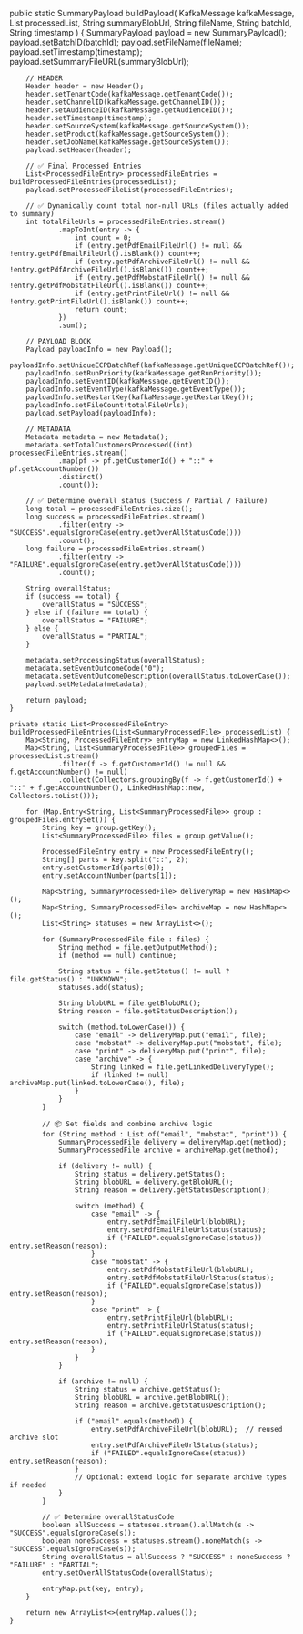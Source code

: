 public static SummaryPayload buildPayload(
            KafkaMessage kafkaMessage,
            List<SummaryProcessedFile> processedList,
            String summaryBlobUrl,
            String fileName,
            String batchId,
            String timestamp
    ) {
        SummaryPayload payload = new SummaryPayload();
        payload.setBatchID(batchId);
        payload.setFileName(fileName);
        payload.setTimestamp(timestamp);
        payload.setSummaryFileURL(summaryBlobUrl);

        // HEADER
        Header header = new Header();
        header.setTenantCode(kafkaMessage.getTenantCode());
        header.setChannelID(kafkaMessage.getChannelID());
        header.setAudienceID(kafkaMessage.getAudienceID());
        header.setTimestamp(timestamp);
        header.setSourceSystem(kafkaMessage.getSourceSystem());
        header.setProduct(kafkaMessage.getSourceSystem());
        header.setJobName(kafkaMessage.getSourceSystem());
        payload.setHeader(header);

        // ✅ Final Processed Entries
        List<ProcessedFileEntry> processedFileEntries = buildProcessedFileEntries(processedList);
        payload.setProcessedFileList(processedFileEntries);

        // ✅ Dynamically count total non-null URLs (files actually added to summary)
        int totalFileUrls = processedFileEntries.stream()
                .mapToInt(entry -> {
                    int count = 0;
                    if (entry.getPdfEmailFileUrl() != null && !entry.getPdfEmailFileUrl().isBlank()) count++;
                    if (entry.getPdfArchiveFileUrl() != null && !entry.getPdfArchiveFileUrl().isBlank()) count++;
                    if (entry.getPdfMobstatFileUrl() != null && !entry.getPdfMobstatFileUrl().isBlank()) count++;
                    if (entry.getPrintFileUrl() != null && !entry.getPrintFileUrl().isBlank()) count++;
                    return count;
                })
                .sum();

        // PAYLOAD BLOCK
        Payload payloadInfo = new Payload();
        payloadInfo.setUniqueECPBatchRef(kafkaMessage.getUniqueECPBatchRef());
        payloadInfo.setRunPriority(kafkaMessage.getRunPriority());
        payloadInfo.setEventID(kafkaMessage.getEventID());
        payloadInfo.setEventType(kafkaMessage.getEventType());
        payloadInfo.setRestartKey(kafkaMessage.getRestartKey());
        payloadInfo.setFileCount(totalFileUrls);
        payload.setPayload(payloadInfo);

        // METADATA
        Metadata metadata = new Metadata();
        metadata.setTotalCustomersProcessed((int) processedFileEntries.stream()
                .map(pf -> pf.getCustomerId() + "::" + pf.getAccountNumber())
                .distinct()
                .count());

        // ✅ Determine overall status (Success / Partial / Failure)
        long total = processedFileEntries.size();
        long success = processedFileEntries.stream()
                .filter(entry -> "SUCCESS".equalsIgnoreCase(entry.getOverAllStatusCode()))
                .count();
        long failure = processedFileEntries.stream()
                .filter(entry -> "FAILURE".equalsIgnoreCase(entry.getOverAllStatusCode()))
                .count();

        String overallStatus;
        if (success == total) {
            overallStatus = "SUCCESS";
        } else if (failure == total) {
            overallStatus = "FAILURE";
        } else {
            overallStatus = "PARTIAL";
        }

        metadata.setProcessingStatus(overallStatus);
        metadata.setEventOutcomeCode("0");
        metadata.setEventOutcomeDescription(overallStatus.toLowerCase());
        payload.setMetadata(metadata);

        return payload;
    }

    private static List<ProcessedFileEntry> buildProcessedFileEntries(List<SummaryProcessedFile> processedList) {
        Map<String, ProcessedFileEntry> entryMap = new LinkedHashMap<>();
        Map<String, List<SummaryProcessedFile>> groupedFiles = processedList.stream()
                .filter(f -> f.getCustomerId() != null && f.getAccountNumber() != null)
                .collect(Collectors.groupingBy(f -> f.getCustomerId() + "::" + f.getAccountNumber(), LinkedHashMap::new, Collectors.toList()));

        for (Map.Entry<String, List<SummaryProcessedFile>> group : groupedFiles.entrySet()) {
            String key = group.getKey();
            List<SummaryProcessedFile> files = group.getValue();

            ProcessedFileEntry entry = new ProcessedFileEntry();
            String[] parts = key.split("::", 2);
            entry.setCustomerId(parts[0]);
            entry.setAccountNumber(parts[1]);

            Map<String, SummaryProcessedFile> deliveryMap = new HashMap<>();
            Map<String, SummaryProcessedFile> archiveMap = new HashMap<>();
            List<String> statuses = new ArrayList<>();

            for (SummaryProcessedFile file : files) {
                String method = file.getOutputMethod();
                if (method == null) continue;

                String status = file.getStatus() != null ? file.getStatus() : "UNKNOWN";
                statuses.add(status);

                String blobURL = file.getBlobURL();
                String reason = file.getStatusDescription();

                switch (method.toLowerCase()) {
                    case "email" -> deliveryMap.put("email", file);
                    case "mobstat" -> deliveryMap.put("mobstat", file);
                    case "print" -> deliveryMap.put("print", file);
                    case "archive" -> {
                        String linked = file.getLinkedDeliveryType();
                        if (linked != null) archiveMap.put(linked.toLowerCase(), file);
                    }
                }
            }

            // 📦 Set fields and combine archive logic
            for (String method : List.of("email", "mobstat", "print")) {
                SummaryProcessedFile delivery = deliveryMap.get(method);
                SummaryProcessedFile archive = archiveMap.get(method);

                if (delivery != null) {
                    String status = delivery.getStatus();
                    String blobURL = delivery.getBlobURL();
                    String reason = delivery.getStatusDescription();

                    switch (method) {
                        case "email" -> {
                            entry.setPdfEmailFileUrl(blobURL);
                            entry.setPdfEmailFileUrlStatus(status);
                            if ("FAILED".equalsIgnoreCase(status)) entry.setReason(reason);
                        }
                        case "mobstat" -> {
                            entry.setPdfMobstatFileUrl(blobURL);
                            entry.setPdfMobstatFileUrlStatus(status);
                            if ("FAILED".equalsIgnoreCase(status)) entry.setReason(reason);
                        }
                        case "print" -> {
                            entry.setPrintFileUrl(blobURL);
                            entry.setPrintFileUrlStatus(status);
                            if ("FAILED".equalsIgnoreCase(status)) entry.setReason(reason);
                        }
                    }
                }

                if (archive != null) {
                    String status = archive.getStatus();
                    String blobURL = archive.getBlobURL();
                    String reason = archive.getStatusDescription();

                    if ("email".equals(method)) {
                        entry.setPdfArchiveFileUrl(blobURL);  // reused archive slot
                        entry.setPdfArchiveFileUrlStatus(status);
                        if ("FAILED".equalsIgnoreCase(status)) entry.setReason(reason);
                    }
                    // Optional: extend logic for separate archive types if needed
                }
            }

            // ✅ Determine overallStatusCode
            boolean allSuccess = statuses.stream().allMatch(s -> "SUCCESS".equalsIgnoreCase(s));
            boolean noneSuccess = statuses.stream().noneMatch(s -> "SUCCESS".equalsIgnoreCase(s));
            String overallStatus = allSuccess ? "SUCCESS" : noneSuccess ? "FAILURE" : "PARTIAL";
            entry.setOverAllStatusCode(overallStatus);

            entryMap.put(key, entry);
        }

        return new ArrayList<>(entryMap.values());
    }
